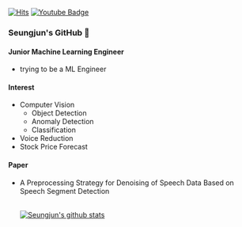   [![Hits](https://hits.seeyoufarm.com/api/count/incr/badge.svg?url=https%3A%2F%2Fgithub.com%2Fmickymicmouse&count_bg=%23A43DC8&title_bg=%23555555&icon=&icon_color=%23E7E7E7&title=hits&edge_flat=false)](https://hits.seeyoufarm.com)
  [![Youtube Badge](https://img.shields.io/badge/Youtube-ff0000?style=flat-square&logo=youtube&link=https://https://www.youtube.com/channel/UCBItQGA8zPyvan3GxDHvahA)](https://www.youtube.com/channel/UCBItQGA8zPyvan3GxDHvahA)
  
### Seungjun's GitHub 👋
#### Junior Machine Learning Engineer
* trying to be a ML Engineer
#### Interest
* Computer Vision
  * Object Detection
  * Anomaly Detection
  * Classification
* Voice Reduction
* Stock Price Forecast
#### Paper
* A Preprocessing Strategy for Denoising of Speech Data Based on Speech Segment Detection
  <br>
  </br>

  [![Seungjun's github stats](https://github-readme-stats.vercel.app/api?username=mickymicmouse)](https://github.com/anuraghazra/github-readme-stats)




<!--
**mickymicmouse/mickymicmouse** is a ✨ _special_ ✨ repository because its `README.md` (this file) appears on your GitHub profile.

Here are some ideas to get you started:

- 🔭 I’m currently working on ...
- 🌱 I’m currently learning ...
- 👯 I’m looking to collaborate on ...
- 🤔 I’m looking for help with ...
- 💬 Ask me about ...
- 📫 How to reach me: ...
- 😄 Pronouns: ...
- ⚡ Fun fact: ...
-->
